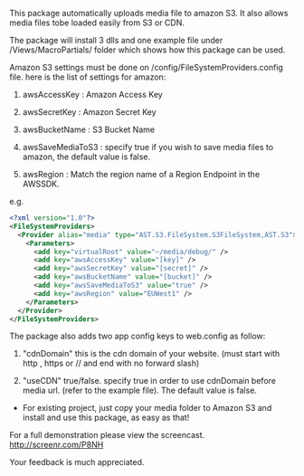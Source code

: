 This package automatically uploads media file to amazon S3. It also allows media files tobe loaded easily from S3 or CDN.

The package will install 3 dlls and one example file under /Views/MacroPartials/ folder which shows how this package can be used.

Amazon S3 settings must be done on /config/FileSystemProviders.config file. here is the list of settings for amazon:

1. awsAccessKey : Amazon Access Key

2. awsSecretKey : Amazon Secret Key

3. awsBucketName : S3 Bucket Name

4. awsSaveMediaToS3 : specify true if you wish to save media files to amazon, the default value is false. 

5. awsRegion : Match the region name of a Region Endpoint in the AWSSDK.

e.g.

```xml
<?xml version="1.0"?>
<FileSystemProviders>
  <Provider alias="media" type="AST.S3.FileSystem.S3FileSystem,AST.S3">
    <Parameters>
      <add key="virtualRoot" value="~/media/debug/" />
      <add key="awsAccessKey" value="[key]" />
      <add key="awsSecretKey" value="[secret]" />
      <add key="awsBucketName" value="[bucket]" />
      <add key="awsSaveMediaToS3" value="true" />
      <add key="awsRegion" value="EUWest1" />
    </Parameters>
  </Provider>
</FileSystemProviders>
```

The package also adds two app config keys to web.config as follow:

1. "cdnDomain" this is the cdn domain of your website. (must start with http ,  https or // and end with no forward slash)

2. "useCDN" true/false. specify true in order to use cdnDomain before media url. (refer to the example file). The default value is false.


* For existing project, just copy your media folder to Amazon S3 and install and use this package, as easy as that! 

For a full demonstration please view the screencast. http://screenr.com/P8NH

Your feedback is much appreciated. 